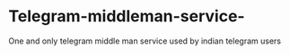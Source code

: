 # Telegram-middleman-service-
One and only telegram middle man service used by indian telegram users
